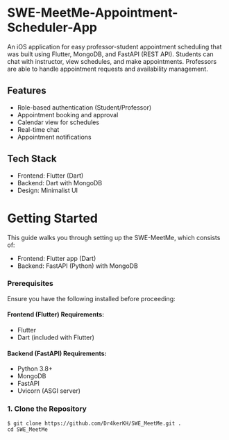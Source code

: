 # SWE-MeetMe-Appointment-Scheduler-App

An iOS application for easy professor-student appointment scheduling that was built using Flutter, MongoDB, and FastAPI (REST API). Students can chat with instructor, view schedules, and make appointments. Professors are able to handle appointment requests and availability management.

## Features

- Role-based authentication (Student/Professor)
- Appointment booking and approval
- Calendar view for schedules
- Real-time chat
- Appointment notifications
 
## Tech Stack
- Frontend: Flutter (Dart)
- Backend: Dart with MongoDB
- Design: Minimalist UI
  
# Getting Started

This guide walks you through setting up the SWE-MeetMe, which consists of:

- Frontend: Flutter app (Dart)
- Backend: FastAPI (Python) with MongoDB

### Prerequisites

Ensure you have the following installed before proceeding:

#### Frontend (Flutter) Requirements:
- Flutter
- Dart (included with Flutter)

#### Backend (FastAPI) Requirements:

- Python 3.8+
- MongoDB
- FastAPI
- Uvicorn (ASGI server)

### 1. Clone the Repository
```
$ git clone https://github.com/Dr4kerKH/SWE_MeetMe.git .
cd SWE_MeetMe
```
